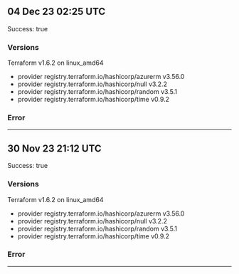 ## 04 Dec 23 02:25 UTC

Success: true

### Versions

Terraform v1.6.2
on linux_amd64
+ provider registry.terraform.io/hashicorp/azurerm v3.56.0
+ provider registry.terraform.io/hashicorp/null v3.2.2
+ provider registry.terraform.io/hashicorp/random v3.5.1
+ provider registry.terraform.io/hashicorp/time v0.9.2

### Error



---

## 30 Nov 23 21:12 UTC

Success: true

### Versions

Terraform v1.6.2
on linux_amd64
+ provider registry.terraform.io/hashicorp/azurerm v3.56.0
+ provider registry.terraform.io/hashicorp/null v3.2.2
+ provider registry.terraform.io/hashicorp/random v3.5.1
+ provider registry.terraform.io/hashicorp/time v0.9.2

### Error



---

